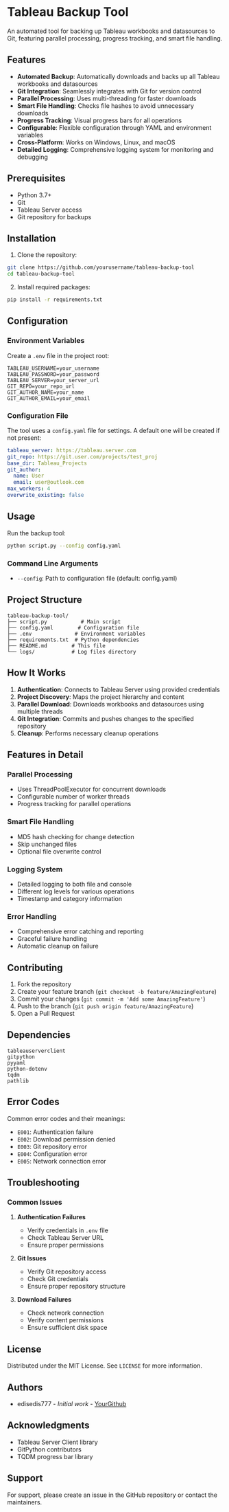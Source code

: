 # Tableau Backup Tool

An automated tool for backing up Tableau workbooks and datasources to Git, featuring parallel processing, progress tracking, and smart file handling.

## Features

- **Automated Backup**: Automatically downloads and backs up all Tableau workbooks and datasources
- **Git Integration**: Seamlessly integrates with Git for version control
- **Parallel Processing**: Uses multi-threading for faster downloads
- **Smart File Handling**: Checks file hashes to avoid unnecessary downloads
- **Progress Tracking**: Visual progress bars for all operations
- **Configurable**: Flexible configuration through YAML and environment variables
- **Cross-Platform**: Works on Windows, Linux, and macOS
- **Detailed Logging**: Comprehensive logging system for monitoring and debugging

## Prerequisites

- Python 3.7+
- Git
- Tableau Server access
- Git repository for backups

## Installation

1. Clone the repository:
```bash
git clone https://github.com/yourusername/tableau-backup-tool
cd tableau-backup-tool
```

2. Install required packages:
```bash
pip install -r requirements.txt
```

## Configuration

### Environment Variables

Create a `.env` file in the project root:

```env
TABLEAU_USERNAME=your_username
TABLEAU_PASSWORD=your_password
TABLEAU_SERVER=your_server_url
GIT_REPO=your_repo_url
GIT_AUTHOR_NAME=your_name
GIT_AUTHOR_EMAIL=your_email
```

### Configuration File

The tool uses a `config.yaml` file for settings. A default one will be created if not present:

```yaml
tableau_server: https://tableau.server.com
git_repo: https://git.user.com/projects/test_proj
base_dir: Tableau_Projects
git_author:
  name: User
  email: user@outlook.com
max_workers: 4
overwrite_existing: false
```

## Usage

Run the backup tool:

```bash
python script.py --config config.yaml
```

### Command Line Arguments

- `--config`: Path to configuration file (default: config.yaml)

## Project Structure

```
tableau-backup-tool/
├── script.py           # Main script
├── config.yaml        # Configuration file
├── .env              # Environment variables
├── requirements.txt  # Python dependencies
├── README.md        # This file
└── logs/            # Log files directory
```

## How It Works

1. **Authentication**: Connects to Tableau Server using provided credentials
2. **Project Discovery**: Maps the project hierarchy and content
3. **Parallel Download**: Downloads workbooks and datasources using multiple threads
4. **Git Integration**: Commits and pushes changes to the specified repository
5. **Cleanup**: Performs necessary cleanup operations

## Features in Detail

### Parallel Processing
- Uses ThreadPoolExecutor for concurrent downloads
- Configurable number of worker threads
- Progress tracking for parallel operations

### Smart File Handling
- MD5 hash checking for change detection
- Skip unchanged files
- Optional file overwrite control

### Logging System
- Detailed logging to both file and console
- Different log levels for various operations
- Timestamp and category information

### Error Handling
- Comprehensive error catching and reporting
- Graceful failure handling
- Automatic cleanup on failure

## Contributing

1. Fork the repository
2. Create your feature branch (`git checkout -b feature/AmazingFeature`)
3. Commit your changes (`git commit -m 'Add some AmazingFeature'`)
4. Push to the branch (`git push origin feature/AmazingFeature`)
5. Open a Pull Request

## Dependencies

```
tableauserverclient
gitpython
pyyaml
python-dotenv
tqdm
pathlib
```

## Error Codes

Common error codes and their meanings:

- `E001`: Authentication failure
- `E002`: Download permission denied
- `E003`: Git repository error
- `E004`: Configuration error
- `E005`: Network connection error

## Troubleshooting

### Common Issues

1. **Authentication Failures**
   - Verify credentials in `.env` file
   - Check Tableau Server URL
   - Ensure proper permissions

2. **Git Issues**
   - Verify Git repository access
   - Check Git credentials
   - Ensure proper repository structure

3. **Download Failures**
   - Check network connection
   - Verify content permissions
   - Ensure sufficient disk space

## License

Distributed under the MIT License. See `LICENSE` for more information.

## Authors

- edisedis777 - *Initial work* - [YourGithub](https://github.com/edisedis777)

## Acknowledgments

- Tableau Server Client library
- GitPython contributors
- TQDM progress bar library

## Support

For support, please create an issue in the GitHub repository or contact the maintainers.
